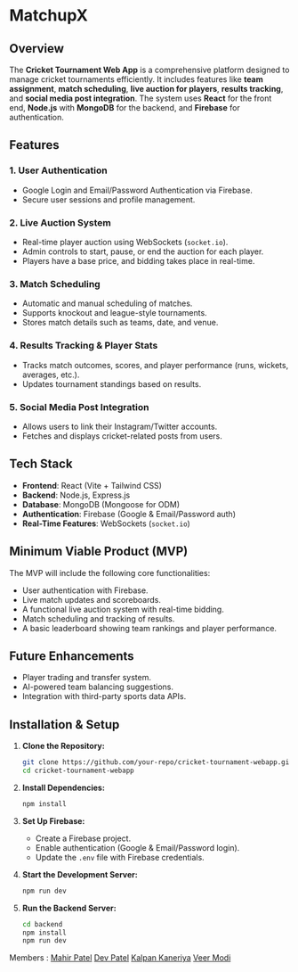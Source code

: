 # MatchupX
## Overview
The **Cricket Tournament Web App** is a comprehensive platform designed to manage cricket tournaments efficiently. It includes features like **team assignment**, **match scheduling**, **live auction for players**, **results tracking**, and **social media post integration**. The system uses **React** for the front end, **Node.js** with **MongoDB** for the backend, and **Firebase** for authentication.

## Features
### 1. User Authentication
- Google Login and Email/Password Authentication via Firebase.
- Secure user sessions and profile management.

### 2. Live Auction System
- Real-time player auction using WebSockets (`socket.io`).
- Admin controls to start, pause, or end the auction for each player.
- Players have a base price, and bidding takes place in real-time.

### 3. Match Scheduling
- Automatic and manual scheduling of matches.
- Supports knockout and league-style tournaments.
- Stores match details such as teams, date, and venue.

### 4. Results Tracking & Player Stats
- Tracks match outcomes, scores, and player performance (runs, wickets, averages, etc.).
- Updates tournament standings based on results.

### 5. Social Media Post Integration
- Allows users to link their Instagram/Twitter accounts.
- Fetches and displays cricket-related posts from users.

## Tech Stack
- **Frontend**: React (Vite + Tailwind CSS)
- **Backend**: Node.js, Express.js
- **Database**: MongoDB (Mongoose for ODM)
- **Authentication**: Firebase (Google & Email/Password auth)
- **Real-Time Features**: WebSockets (`socket.io`)

## Minimum Viable Product (MVP)
The MVP will include the following core functionalities:
- User authentication with Firebase.
- Live match updates and scoreboards.
- A functional live auction system with real-time bidding.
- Match scheduling and tracking of results.
- A basic leaderboard showing team rankings and player performance.

## Future Enhancements
- Player trading and transfer system.
- AI-powered team balancing suggestions.
- Integration with third-party sports data APIs.

## Installation & Setup
1. **Clone the Repository:**
   ```bash
   git clone https://github.com/your-repo/cricket-tournament-webapp.git
   cd cricket-tournament-webapp
   ```

2. **Install Dependencies:**
   ```bash
   npm install
   ```

3. **Set Up Firebase:**
   - Create a Firebase project.
   - Enable authentication (Google & Email/Password login).
   - Update the `.env` file with Firebase credentials.

4. **Start the Development Server:**
   ```bash
   npm run dev
   ```

5. **Run the Backend Server:**
   ```bash
   cd backend
   npm install
   npm run dev
   ```

Members : 
[Mahir Patel](https://github.com/MahirPatel2005)
[Dev Patel](https://github.com/Dev2139)
[Kalpan Kaneriya](https://github.com/Kalpan2007)
[Veer Modi](https://github.com/Veer-Modi)


